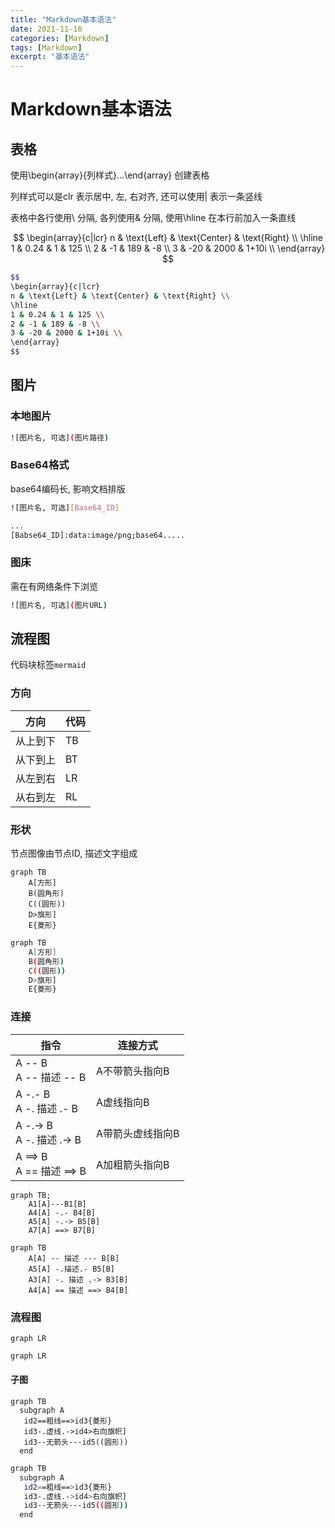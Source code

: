 ```yaml
---
title: "Markdown基本语法"
date: 2021-11-16
categories: [Markdown]
tags: [Markdown]
excerpt: "基本语法"
---
```


# Markdown基本语法

## 表格

使用\begin{array}{列样式}…\end{array} 创建表格

列样式可以是clr 表示居中, 左, 右对齐, 还可以使用| 表示一条竖线

表格中各行使用\\ 分隔, 各列使用& 分隔, 使用\hline 在本行前加入一条直线

$$
\begin{array}{c|lcr}
n & \text{Left} & \text{Center} & \text{Right} \\
\hline
1 & 0.24 & 1 & 125 \\
2 & -1 & 189 & -8 \\
3 & -20 & 2000 & 1+10i \\
\end{array}
$$

```sh
$$
\begin{array}{c|lcr}
n & \text{Left} & \text{Center} & \text{Right} \\
\hline
1 & 0.24 & 1 & 125 \\
2 & -1 & 189 & -8 \\
3 & -20 & 2000 & 1+10i \\
\end{array}
$$
```

## 图片

### 本地图片

```sh
![图片名, 可选](图片路径)
```

### Base64格式

base64编码长, 影响文档排版

```sh
![图片名, 可选][Base64_ID]

...
[Babse64_ID]:data:image/png;base64.....
```

### 图床

需在有网络条件下浏览

```sh
![图片名, 可选](图片URL)
```

## 流程图

代码块标签`mermaid`

### 方向

| 方向     | 代码 |
| -------- | ---- |
| 从上到下 | TB   |
| 从下到上 | BT   |
| 从左到右 | LR   |
| 从右到左 | RL   |

### 形状

节点图像由节点ID, 描述文字组成

```mermaid
graph TB
    A[方形]
    B(圆角形)
    C((圆形))
    D>旗形]
    E{菱形}
```

```sh
graph TB
    A[方形]
    B(圆角形)
    C((圆形))
    D>旗形]
    E{菱形}
```

### 连接

| 指令                        | 连接方式         |
| --------------------------- | -------------- |
| A -- B<br>A -- 描述 -- B    | A不带箭头指向B   |
| A -.- B<br>A -. 描述 .- B   | A虚线指向B       |
| A -.-> B<br>A -. 描述 .-> B | A带箭头虚线指向B |
| A ==> B<br>A == 描述 ==> B  | A加粗箭头指向B   |

```mermaid
graph TB;
    A1[A]---B1[B]
    A4[A] -.- B4[B] 
    A5[A] -.-> B5[B] 
    A7[A] ==> B7[B] 
```

```mermaid
graph TB
    A[A] -- 描述 --- B[B] 
    A5[A] -.描述.- B5[B] 
    A3[A] -. 描述 .-> B3[B] 
    A4[A] == 描述 ==> B4[B] 
```

### 流程图

```mermaid
graph LR
```

```sh
graph LR
```

#### 子图

```mermaid
graph TB
  subgraph A
   id2==粗线==>id3{菱形}
   id3-.虚线.->id4>右向旗帜]
   id3--无箭头---id5((圆形))
  end
```

```sh
graph TB
  subgraph A
   id2==粗线==>id3{菱形}
   id3-.虚线.->id4>右向旗帜]
   id3--无箭头---id5((圆形))
  end
```